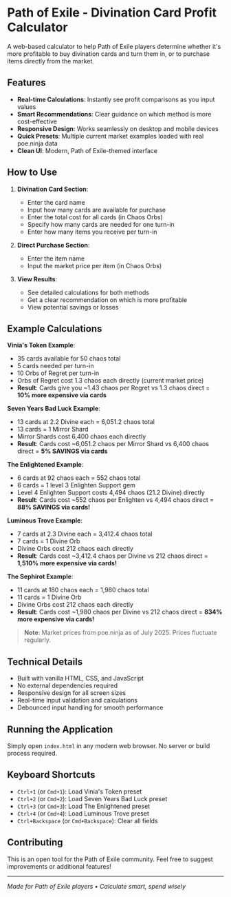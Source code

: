 # Path of Exile - Divination Card Profit Calculator

A web-based calculator to help Path of Exile players determine whether it's more profitable to buy divination cards and turn them in, or to purchase items directly from the market.

## Features

- **Real-time Calculations**: Instantly see profit comparisons as you input values
- **Smart Recommendations**: Clear guidance on which method is more cost-effective
- **Responsive Design**: Works seamlessly on desktop and mobile devices
- **Quick Presets**: Multiple current market examples loaded with real poe.ninja data
- **Clean UI**: Modern, Path of Exile-themed interface

## How to Use

1. **Divination Card Section**:
   - Enter the card name
   - Input how many cards are available for purchase
   - Enter the total cost for all cards (in Chaos Orbs)
   - Specify how many cards are needed for one turn-in
   - Enter how many items you receive per turn-in

2. **Direct Purchase Section**:
   - Enter the item name
   - Input the market price per item (in Chaos Orbs)

3. **View Results**:
   - See detailed calculations for both methods
   - Get a clear recommendation on which is more profitable
   - View potential savings or losses

## Example Calculations

**Vinia's Token Example**:
- 35 cards available for 50 chaos total
- 5 cards needed per turn-in
- 10 Orbs of Regret per turn-in
- Orbs of Regret cost 1.3 chaos each directly (current market price)
- **Result**: Cards give you ~1.43 chaos per Regret vs 1.3 chaos direct = **10% more expensive via cards**

**Seven Years Bad Luck Example**:
- 13 cards at 2.2 Divine each = 6,051.2 chaos total
- 13 cards = 1 Mirror Shard
- Mirror Shards cost 6,400 chaos each directly
- **Result**: Cards cost ~6,051.2 chaos per Mirror Shard vs 6,400 chaos direct = **5% SAVINGS via cards**

**The Enlightened Example**:
- 6 cards at 92 chaos each = 552 chaos total
- 6 cards = 1 level 3 Enlighten Support gem
- Level 4 Enlighten Support costs 4,494 chaos (21.2 Divine) directly
- **Result**: Cards cost ~552 chaos per Enlighten vs 4,494 chaos direct = **88% SAVINGS via cards!**

**Luminous Trove Example**:
- 7 cards at 2.3 Divine each = 3,412.4 chaos total
- 7 cards = 1 Divine Orb
- Divine Orbs cost 212 chaos each directly
- **Result**: Cards cost ~3,412.4 chaos per Divine vs 212 chaos direct = **1,510% more expensive via cards!**

**The Sephirot Example**:
- 11 cards at 180 chaos each = 1,980 chaos total
- 11 cards = 1 Divine Orb
- Divine Orbs cost 212 chaos each directly
- **Result**: Cards cost ~1,980 chaos per Divine vs 212 chaos direct = **834% more expensive via cards!**

> **Note**: Market prices from poe.ninja as of July 2025. Prices fluctuate regularly.

## Technical Details

- Built with vanilla HTML, CSS, and JavaScript
- No external dependencies required
- Responsive design for all screen sizes
- Real-time input validation and calculations
- Debounced input handling for smooth performance

## Running the Application

Simply open `index.html` in any modern web browser. No server or build process required.

## Keyboard Shortcuts

- `Ctrl+1` (or `Cmd+1`): Load Vinia's Token preset
- `Ctrl+2` (or `Cmd+2`): Load Seven Years Bad Luck preset  
- `Ctrl+3` (or `Cmd+3`): Load The Enlightened preset
- `Ctrl+4` (or `Cmd+4`): Load Luminous Trove preset
- `Ctrl+Backspace` (or `Cmd+Backspace`): Clear all fields

## Contributing

This is an open tool for the Path of Exile community. Feel free to suggest improvements or additional features!

---

*Made for Path of Exile players • Calculate smart, spend wisely*

